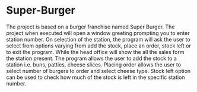# Super-Burger
The project is based on a burger franchise named Super Burger. The project when executed will open a window greeting prompting you to enter station number. On selection of the station, the program will ask the user to select from options varying from add the stock, place an order, stock left or to exit the program.
               While the head office will show the all the sales form the station present. The program allows the user to add the stock to a station i.e. buns, patties, cheese slices. Placing order allows the user to select number of burgers to order and select cheese type. Stock left option can be used to check how much of the stock is left in the specific station number.
